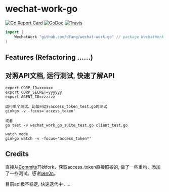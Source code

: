 # wechat-work-go

[![Go Report Card](https://goreportcard.com/badge/github.com/dfang/wechat-work-go)](https://goreportcard.com/report/github.com/dfang/wechat-work-go)
[![GoDoc](http://godoc.org/github.com/dfang/wechat-work-go?status.svg)](http://godoc.org/github.com/dfang/wechat-work-go)
[![Travis](https://travis-ci.com/dfang/wechat-work-go.svg?branch=refactor)](https://travis-ci.com/dfang/wechat-work-go)


```go
import (
    WechatWork "github.com/dfang/wechat-work-go" // package WechatWork
)
```

## Features (Refactoring ......)


## 对照API文档, 运行测试, 快速了解API

```
export CORP_ID=xxxxxx
export CORP_SECRET=yyyyyy
export AGENT_ID=zzzzzz

运行单个测试，比如只运行access_token_test.go的测试
ginkgo -v -focus='access_token'

或者
go test -v wechat_work_go_suite_test.go client_test.go

watch mode  
ginkgo watch -v -focus='access_token*'
```

## Credits

直接从[Commits](https://github.com/xen0n/go-workwx/tree/5dbb164de258486669bbd9637d19e07124444d60)开始fork，获取access_token直接照搬的, 做了一些重构，添加了一些测试。感谢[xen0n](https://github.com/xen0n)。

目前api极不稳定, 快速迭代中 .....
